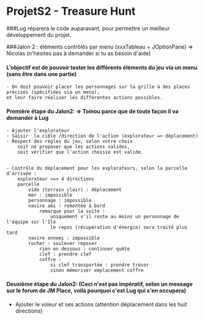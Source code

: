 # ProjetS2 - Treasure Hunt

###Lug réparera le code auparavant, pour permettre un meilleur développement du projet.

###Jalon 2 : éléments contrôlés par menu (xxxTableau + JOptionPane) => Nicolas (n'hésites pas à demander si tu as besoin d'aide)

#### L'objectif est de pouvoir tester les différents éléments du jeu via un menu (sans être dans une partie)
    - On doit pouvoir placer les personnages sur la grille à des places précises (spécifiées via un menu),
    et leur faire réaliser les différentes actions possibles.


#### Première étape du Jalon2: => Toinou parce que de toute façon il va demander à Lug
    - Ajouter l'explorateur
    - Saisir  la cible /direction de l'action (explorateur => déplacement)
    - Respect des règles du jeu, selon votre choix
        soit ne proposer que les actions valides,
        soit vérifier que l'action choisie est valide.


    - Contrôle du déplacement pour les explorateurs, selon la parcelle d'arrivée :
        explorateur <=> 4 directions
        parcelle
            vide (terrain clair) : déplacement
            mer : impossible
            personnage : impossible
            navire ami : remontée à bord
                remarque pour la suite :
                    uniquement s'il reste au moins un personnage de l'équipe sur l'île
                    le repos (récupération d'énergie) sera traité plus tard
            navire ennemi : impossible
            rocher : soulever reposer
                rien en dessous : continuer quête
                clef : prendre clef
                coffre :
                    si clef transportée : prendre trésor
                    sinon mémoriser emplacement coffre


#### Deuxième étape du Jalon2: (Ceci n'est pas impératif, selon un message sur le forum de JM Place, voilà pourquoi c'est Lug qui s'en occupera)
  - Ajouter le voleur et ses actions (attention déplacement dans les huit directions)
